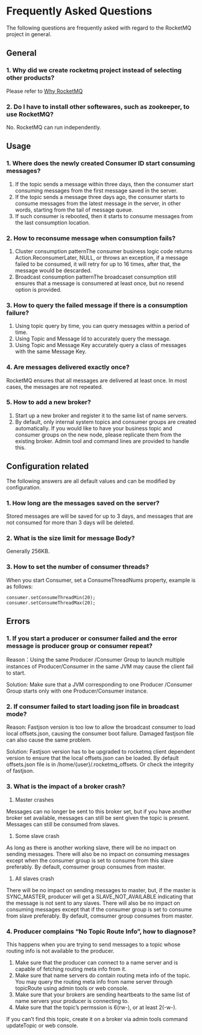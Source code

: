 # Frequently Asked Questions

The following questions are frequently asked with regard to the RocketMQ project in general.

## General

### 1. Why did we create rocketmq project instead of selecting other products?

Please refer to [Why RocketMQ](http://rocketmq.apache.org/docs/motivation)

### 2. Do I have to install other softewares, such as zookeeper, to use RocketMQ?

No. RocketMQ can run independently.

## Usage

### 1. Where does the newly created Consumer ID start consuming messages?

1. If the topic sends a message within three days, then the consumer start consuming messages from the first message saved in the server.
2. If the topic sends a message three days ago, the consumer starts to consume messages from the latest message in the server, in other words, starting from the tail of message queue.
3. If such consumer is rebooted, then it starts to consume messages from the last consumption location.

### 2. How to reconsume message when consumption fails?

1. Cluster consumption patternThe consumer business logic code returns Action.ReconsumerLater, NULL, or throws an exception, if a message failed to be consumed, it will retry for up to 16 times, after that, the message would be descarded.
2. Broadcast consumption patternThe broadcaset consumption still ensures that a message is consumered at least once, but no resend option is provided.

### 3. How to query the failed message if there is a consumption failure?

1. Using topic query by time, you can query messages within a period of time.
2. Using Topic and Message Id to accurately query the message.
3. Using Topic and Message Key accurately query a class of messages with the same Message Key.

### 4. Are messages delivered exactly once?

RocketMQ ensures that all messages are delivered at least once. In most cases, the messages are not repeated.

### 5. How to add a new broker?

1. Start up a new broker and register it to the same list of name servers.
2. By default, only internal system topics and consumer groups are created automatically. If you would like to have your business topic and consumer groups on the new node, please replicate them from the existing broker. Admin tool and command lines are provided to handle this.

## Configuration related

The following answers are all default values and can be modified by configuration.

### 1. How long are the messages saved on the server?

Stored messages are will be saved for up to 3 days, and messages that are not consumed for more than 3 days will be deleted.

### 2. What is the size limit for message Body?

Generally 256KB.

### 3. How to set the number of consumer threads?

When you start Consumer, set a ConsumeThreadNums property, example is as follows:
```
consumer.setConsumeThreadMin(20);
consumer.setConsumeThreadMax(20);
```

## Errors

### 1. If you start a producer or consumer failed and the error message is producer group or consumer repeat?

Reason：Using the same Producer /Consumer Group to launch multiple instances of Producer/Consumer in the same JVM may cause the client fail to start.

Solution: Make sure that a JVM corresponding to one Producer /Consumer Group starts only with one Producer/Consumer instance.

### 2. If consumer failed to start loading json file in broadcast mode?

Reason: Fastjson version is too low to allow the broadcast consumer to load local offsets.json, causing the consumer boot failure. Damaged fastjson file can also cause the same problem.

Solution: Fastjson version has to be upgraded to rocketmq client dependent version to ensure that the local offsets.json can be loaded. By default offsets.json file is in /home/{user}/.rocketmq_offsets. Or check the integrity of fastjson.

### 3. What is the impact of a broker crash?

1. Master crashes

Messages can no longer be sent to this broker set, but if you have another broker set available, messages can still be sent given the topic is present. Messages can still be consumed from slaves.

1. Some slave crash

As long as there is another working slave, there will be no impact on sending messages. There will also be no impact on consuming messages except when the consumer group is set to consume from this slave preferably. By default, comsumer group consumes from master.

1. All slaves crash

There will be no impact on sending messages to master, but, if the master is SYNC_MASTER, producer will get a SLAVE_NOT_AVAILABLE indicating that the message is not sent to any slaves. There will also be no impact on consuming messages except that if the consumer group is set to consume from slave preferably. By default, comsumer group consumes from master.

### 4. Producer complains “No Topic Route Info”, how to diagnose?

This happens when you are trying to send messages to a topic whose routing info is not available to the producer.

1. Make sure that the producer can connect to a name server and is capable of fetching routing meta info from it.
2. Make sure that name servers do contain routing meta info of the topic. You may query the routing meta info from name server through topicRoute using admin tools or web console.
3. Make sure that your brokers are sending heartbeats to the same list of name servers your producer is connecting to.
4. Make sure that the topic’s permssion is 6(rw-), or at least 2(-w-).

If you can’t find this topic, create it on a broker via admin tools command updateTopic or web console.
